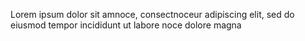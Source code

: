 Lorem ipsum dolor sit amnoce,
 consectnoceur adipiscing elit, 
 sed do eiusmod tempor incididunt
  ut labore noce dolore magna